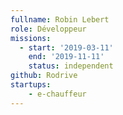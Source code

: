 ```yaml
---
fullname: Robin Lebert
role: Développeur
missions:
  - start: '2019-03-11'
    end: '2019-11-11'
    status: independent
github: Rodrive
startups:
    - e-chauffeur
---
```

